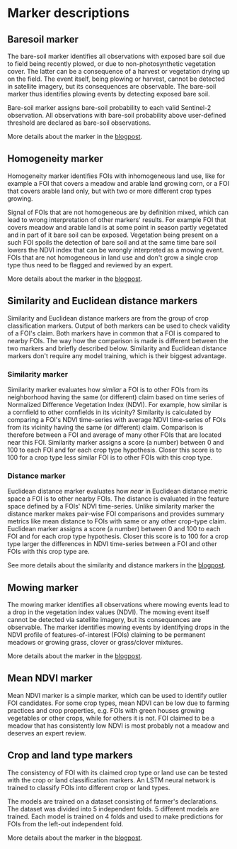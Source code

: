 # Marker descriptions 

## Baresoil marker

The bare-soil marker identifies all observations with exposed bare soil due to field being recently plowed, or due to non-photosynthetic vegetation cover. The latter can be a consequence of a harvest or vegetation drying up on the field. The event itself, being plowing or harvest, cannot be detected in satellite imagery, but its consequences are observable. The bare-soil marker thus identifies plowing events by detecting exposed bare soil.

Bare-soil marker assigns bare-soil probability to each valid Sentinel-2 observation. All observations with bare-soil probability above user-defined threshold are declared as bare-soil observations.

More details about the marker in the [blogpost](https://medium.com/sentinel-hub/area-monitoring-bare-soil-marker-608bc95712ae).



## Homogeneity marker

Homogeneity marker identifies FOIs with inhomogeneous land use, like for example a FOI that covers a meadow and arable land growing corn, or a FOI that covers arable land only, but with two or more different crop types growing.

Signal of FOIs that are not homogeneous are by definition mixed, which can lead to wrong interpretation of other markers' results. For example FOI that covers meadow and arable land is at some point in season partly vegetated and in part of it bare soil can be exposed. Vegetation being present on a such FOI spoils the detection of bare soil and at the same time bare soil lowers the NDVI index that can be wrongly interpreted as a mowing event. FOIs that are not homogeneous in land use and don't grow a single crop type thus need to be flagged and reviewed by an expert.

More details about the marker in the [blogpost](https://medium.com/sentinel-hub/area-monitoring-homogeneity-marker-742047b834dc).

## Similarity and Euclidean distance markers



Similarity and Euclidean distance markers are from the group of crop classification markers. Output of both markers can be used to check validity of a FOI's claim. Both markers have in common that a FOI is compared to nearby FOIs. The way how the comparison is made is different between the two markers and briefly described below. Similarity and Euclidean distance markers  don't require any model training, which is their biggest advantage.

### Similarity marker

Similarity marker evaluates how *similar* a FOI is to other FOIs from its neighborhood having the same (or different) claim based on time series of Normalized Difference Vegetation Index (NDVI). For example, how similar is a cornfield to other cornfields in its vicinity? Similarity is calculated by comparing a FOI's NDVI time-series with average NDVI time-series of FOIs from its vicinity having the same (or different) claim. Comparison is therefore between a FOI and average of many other FOIs that are located near this FOI. Similarity marker assigns a score (a number) between 0 and 100 to each FOI and for each crop type hypothesis. Closer this score is to 100 for a crop type less similar FOI is to other FOIs with this crop type.

### Distance marker

Euclidean distance marker evaluates how *near* in Euclidean distance metric space a FOI is to other nearby FOIs. The distance is evaluated in the feature space defined by a FOIs' NDVI time-series. Unlike similarity marker the distance marker makes pair-wise FOI comparisons and provides summary metrics like mean distance to FOIs with same or any other crop-type claim. Euclidean  marker assigns a score (a number) between 0 and 100 to each FOI and for each crop type hypothesis. Closer this score is to 100 for a crop type larger the differences in NDVI time-series between a FOI and other FOIs with this crop type are. 

See more details about the similarity and distance markers in the [blogpost](https://medium.com/sentinel-hub/area-monitoring-similarity-score-72e5cbfb33b6).

## Mowing marker

The mowing marker identifies all observations where mowing events lead to a drop in the vegetation index values (NDVI). The mowing event itself cannot be detected via satellite imagery, but its consequences are observable. The marker identifies mowing events by identifying drops in the NDVI profile of features-of-interest (FOIs) claiming to be permanent meadows or growing grass, clover or grass/clover mixtures.

More details about the marker in the [blogpost](https://medium.com/sentinel-hub/area-monitoring-mowing-marker-e99cff0c2d08).

## Mean NDVI marker 

Mean NDVI marker is a simple marker, which can be used to identify outlier FOI candidates. For some crop types, mean NDVI can be low due to farming practices and crop properties, e.g. FOIs with green houses growing vegetables or other crops, while for others it is not. FOI claimed to be a meadow that has consistently low NDVI is most probably not a meadow and deserves an expert review.

## Crop and land  type markers

The consistency of FOI with its claimed crop type or land use can be tested with the crop or land classification markers. An LSTM neural network is trained to classify FOIs into  different crop or land types. 

The models are trained on a dataset consisting of farmer's declarations. The dataset was divided into 5 independent folds. 5 different models are trained. Each model is trained on 4 folds and used to make predictions for FOIs from the left-out independent fold. 

More details about the marker in the [blogpost](https://medium.com/sentinel-hub/area-monitoring-crop-type-marker-1e70f672bf44]).